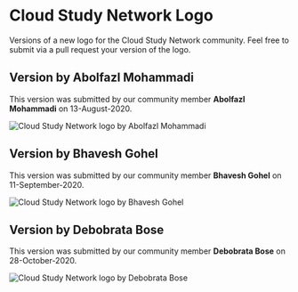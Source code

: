 # Cloud Study Network Logo
Versions of a new logo for the Cloud Study Network community. Feel free to submit via a pull request your version of the logo.

## Version by Abolfazl Mohammadi

This version was submitted by our community member **Abolfazl Mohammadi** on 13-August-2020.

![Cloud Study Network logo by Abolfazl Mohammadi](https://github.com/cloudcommunity/Cloud-Study-Network-Logo/blob/master/Logo-by-Abolfazl-Mohammadi.jpg?raw=true)

## Version by Bhavesh Gohel

This version was submitted by our community member **Bhavesh Gohel** on 11-September-2020.

![Cloud Study Network logo by Bhavesh Gohel](https://github.com/cloudcommunity/Cloud-Study-Network-Logo/blob/master/Logo-by-Bhavesh-Gohel.png?raw=true)

## Version by Debobrata Bose

This version was submitted by our community member **Debobrata Bose** on 28-October-2020.

![Cloud Study Network logo by Debobrata Bose](https://github.com/cloudcommunity/Cloud-Study-Network-Logo/blob/master/Logo-by-Debobrata-Bose.png?raw=true)
